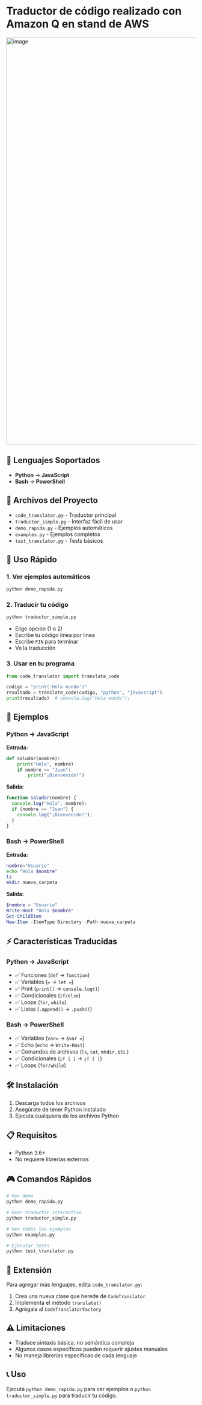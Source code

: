 # Traductor de código realizado con Amazon Q en stand de AWS

<img width="1919" height="1079" alt="image" src="https://github.com/user-attachments/assets/91edac64-7379-48dc-9b44-8449531d74f1" />


## 🚀 Lenguajes Soportados

- **Python** → **JavaScript**
- **Bash** → **PowerShell**

## 📁 Archivos del Proyecto

- `code_translator.py` - Traductor principal
- `traductor_simple.py` - Interfaz fácil de usar
- `demo_rapida.py` - Ejemplos automáticos
- `examples.py` - Ejemplos completos
- `test_translator.py` - Tests básicos

## 🎯 Uso Rápido

### 1. Ver ejemplos automáticos
```bash
python demo_rapida.py
```

### 2. Traducir tu código
```bash
python traductor_simple.py
```
- Elige opción (1 o 2)
- Escribe tu código línea por línea
- Escribe `FIN` para terminar
- Ve la traducción

### 3. Usar en tu programa
```python
from code_translator import translate_code

codigo = "print('Hola mundo')"
resultado = translate_code(codigo, "python", "javascript")
print(resultado)  # console.log('Hola mundo');
```

## 📝 Ejemplos

### Python → JavaScript
**Entrada:**
```python
def saludar(nombre):
    print("Hola", nombre)
    if nombre == "Juan":
        print("¡Bienvenido!")
```

**Salida:**
```javascript
function saludar(nombre) {
  console.log("Hola", nombre);
  if (nombre == "Juan") {
    console.log("¡Bienvenido!");
  }
}
```

### Bash → PowerShell
**Entrada:**
```bash
nombre="Usuario"
echo "Hola $nombre"
ls
mkdir nueva_carpeta
```

**Salida:**
```powershell
$nombre = "Usuario"
Write-Host "Hola $nombre"
Get-ChildItem
New-Item -ItemType Directory -Path nueva_carpeta
```

## ⚡ Características Traducidas

### Python → JavaScript
- ✅ Funciones (`def` → `function`)
- ✅ Variables (`=` → `let =`)
- ✅ Print (`print()` → `console.log()`)
- ✅ Condicionales (`if/else`)
- ✅ Loops (`for`, `while`)
- ✅ Listas (`.append()` → `.push()`)

### Bash → PowerShell
- ✅ Variables (`var=` → `$var =`)
- ✅ Echo (`echo` → `Write-Host`)
- ✅ Comandos de archivos (`ls`, `cat`, `mkdir`, etc.)
- ✅ Condicionales (`if [ ]` → `if ( )`)
- ✅ Loops (`for/while`)

## 🛠️ Instalación

1. Descarga todos los archivos
2. Asegúrate de tener Python instalado
3. Ejecuta cualquiera de los archivos Python

## 📋 Requisitos

- Python 3.6+
- No requiere librerías externas

## 🎮 Comandos Rápidos

```bash
# Ver demo
python demo_rapida.py

# Usar traductor interactivo
python traductor_simple.py

# Ver todos los ejemplos
python examples.py

# Ejecutar tests
python test_translator.py
```

## 🔧 Extensión

Para agregar más lenguajes, edita `code_translator.py`:

1. Crea una nueva clase que herede de `CodeTranslator`
2. Implementa el método `translate()`
3. Agrégala al `CodeTranslatorFactory`

## ⚠️ Limitaciones

- Traduce sintaxis básica, no semántica compleja
- Algunos casos específicos pueden requerir ajustes manuales
- No maneja librerías específicas de cada lenguaje

## 📞 Uso

Ejecuta `python demo_rapida.py` para ver ejemplos o `python traductor_simple.py` para traducir tu código.
